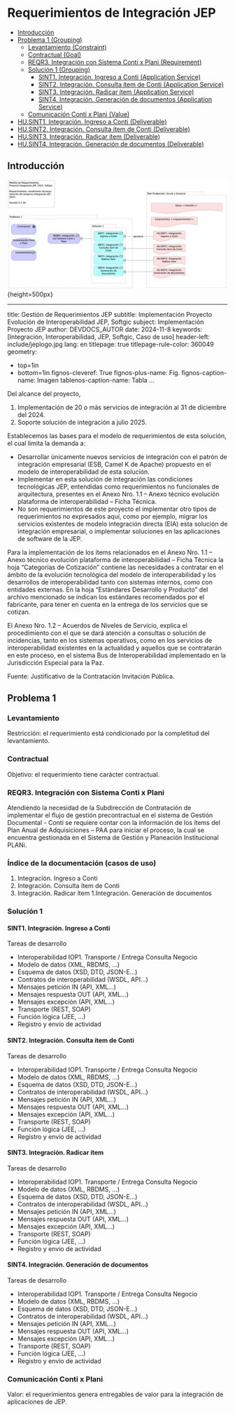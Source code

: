 # Requerimientos de Integración JEP

* [Introducción](#Introducción)
* [Problema 1 (Grouping)](#problema-1-grouping)
  * [Levantamiento (Constraint)](#levantamiento-constraint)
  * [Contractual (Goal)](#contractual-goal)
  * [REQR3. Integración con Sistema Conti x Plani (Requirement)](#reqr3.-integración-con-sistema-conti-x-plani-requirement)
  * [Solución 1 (Grouping)](#solución-1-grouping)
    * [SINT1. Integración. Ingreso a Conti (Application Service)](#sint1.-integración.-ingreso-a-conti-application-service)
    * [SINT2. Integración. Consulta ítem de Conti (Application Service)](#sint2.-integración.-consulta-ítem-de-conti-application-service)
    * [SINT3. Integración. Radicar ítem (Application Service)](#sint3.-integración.-radicar-ítem-application-service)
    * [SINT4. Integración. Generación de documentos (Application Service)](#sint4.-integración.-generación-de-documentos-application-service)
  * [Comunicación Conti x Plani (Value)](#comunicación-conti-x-plani-value)
* [HU.SINT1. Integración. Ingreso a Conti (Deliverable)](#hu.sint1.-integración.-ingreso-a-conti-deliverable)
* [HU.SINT2. Integración. Consulta ítem de Conti (Deliverable)](#hu.sint2.-integración.-consulta-ítem-de-conti-deliverable)
* [HU.SINT3. Integración. Radicar ítem (Deliverable)](#hu.sint3.-integración.-radicar-ítem-deliverable)
* [HU.SINT4. Integración. Generación de documentos (Deliverable)](#hu.sint4.-integración.-generación-de-documentos-deliverable)

## Introducción

![05.REQR.1n.1a. Requerimiento](03.1a.contd.vista.png){height=500px}

---
title: Gestión de Requerimientos JEP
subtitle: Implementación Proyecto Evolución de Interoperabilidad JEP, Softgic
subject: Implementación Proyecto JEP
author: DEVDOCS_AUTOR
date: 2024-11-8
keywords: [Integración, Interoperabilidad, JEP, Softgic, Caso de uso]
header-left: include/jeplogo.jpg
lang: en
titlepage: true
titlepage-rule-color: 360049
geometry:
  - top=1in
  - bottom=1in
fignos-cleveref: True
fignos-plus-name: Fig.
fignos-caption-name: Imagen
tablenos-caption-name: Tabla
...

Del alcance del proyecto, 

1. Implementación de 20 o más servicios de integración al 31 de diciembre del 2024.
1. Soporte solución de integración a julio 2025.

Establecemos las bases para el modelo de requerimientos de esta solución, el cual limita la demanda a:

* Desarrollar únicamente nuevos servicios de integración con el patrón de integración empresarial (ESB, Camel K de Apache) propuesto en el modelo de interoperabilidad de esta solución.
* Implementar en esta solución de integración las condiciones tecnológicas JEP, entendidas como requerimientos no funcionales de arquitectura,  presentes en el Anexo Nro. 1.1 – Anexo técnico evolución plataforma de interoperabilidad – Ficha Técnica.
* No son requerimientos de este proyecto el implementar otro tipos de requerimientos no expresados aquí, como por ejemplo, migrar los servicios existentes de modelo integración directa (EIA) esta solución de integración empresarial, o implementar soluciones en las aplicaciones de software de la JEP.

Para la implementación de los ítems relacionados en el Anexo Nro. 1.1 – Anexo técnico evolución plataforma de interoperabilidad – Ficha Técnica la hoja “Categorías de Cotización” contiene las necesidades a contratar en el ámbito de la evolución tecnológica del modelo de interoperabilidad y los desarrollos de interoperabilidad tanto con sistemas internos, como con entidades externas. En la hoja “Estándares Desarrollo y Producto” del archivo mencionado se indican los estándares recomendados por el fabricante, para tener en cuenta en la entrega de los servicios que se cotizan.

El Anexo Nro. 1.2 – Acuerdos de Niveles de Servicio, explica el procedimiento con el que se dará atención a consultas o solución de incidencias, tanto en los sistemas operativos, como en los servicios de interoperabilidad existentes en la actualidad y aquellos que se contratarán en este proceso, en el sistema Bus de Interoperabilidad implementado en la Jurisdicción Especial para la Paz.

Fuente: Justificativo de la Contratación Invitación Pública.


## Problema 1

### Levantamiento

Restricción: el requerimiento está condicionado por la completitud del levantamiento.


### Contractual

Objetivo: el requerimiento tiene carácter contractual.


### REQR3. Integración con Sistema Conti x Plani

Atendiendo la necesidad de la Subdirección de Contratación de implementar el flujo de gestión precontractual en el sistema de Gestión Documental - Conti se requiere contar con la información de los ítems del Plan Anual de Adquisiciones – PAA para iniciar el proceso, la cual se encuentra gestionada en el Sistema de Gestión y Planeación Institucional PLANi.

### Índice de la documentación (casos de uso)

1. Integración. Ingreso a Conti
1. Integración. Consulta ítem de Conti
1. Integración. Radicar ítem
1.Integración. Generación de documentos



### Solución 1

#### SINT1. Integración. Ingreso a Conti

Tareas de desarrollo

* Interoperabilidad IOP1. Transporte / Entrega Consulta Negocio
* Modelo de datos (XML, RBDMS, …)
* Esquema de datos (XSD, DTD, JSON-E…)
* Contratos de interoperabilidad (WSDL, API…)
* Mensajes petición IN (API, XML…)
* Mensajes respuesta OUT (API, XML…)
* Mensajes excepción (API, XML…)
* Transporte (REST, SOAP)
* Función lógica (JEE, …)
* Registro y envío de actividad


#### SINT2. Integración. Consulta ítem de Conti

Tareas de desarrollo

* Interoperabilidad IOP1. Transporte / Entrega Consulta Negocio
* Modelo de datos (XML, RBDMS, …)
* Esquema de datos (XSD, DTD, JSON-E…)
* Contratos de interoperabilidad (WSDL, API…)
* Mensajes petición IN (API, XML…)
* Mensajes respuesta OUT (API, XML…)
* Mensajes excepción (API, XML…)
* Transporte (REST, SOAP)
* Función lógica (JEE, …)
* Registro y envío de actividad


#### SINT3. Integración. Radicar ítem

Tareas de desarrollo

* Interoperabilidad IOP1. Transporte / Entrega Consulta Negocio
* Modelo de datos (XML, RBDMS, …)
* Esquema de datos (XSD, DTD, JSON-E…)
* Contratos de interoperabilidad (WSDL, API…)
* Mensajes petición IN (API, XML…)
* Mensajes respuesta OUT (API, XML…)
* Mensajes excepción (API, XML…)
* Transporte (REST, SOAP)
* Función lógica (JEE, …)
* Registro y envío de actividad


#### SINT4. Integración. Generación de documentos

Tareas de desarrollo

* Interoperabilidad IOP1. Transporte / Entrega Consulta Negocio
* Modelo de datos (XML, RBDMS, …)
* Esquema de datos (XSD, DTD, JSON-E…)
* Contratos de interoperabilidad (WSDL, API…)
* Mensajes petición IN (API, XML…)
* Mensajes respuesta OUT (API, XML…)
* Mensajes excepción (API, XML…)
* Transporte (REST, SOAP)
* Función lógica (JEE, …)
* Registro y envío de actividad


### Comunicación Conti x Plani

Valor: el requerimientos genera entregables de valor para la integración de aplicaciones de JEP.

[^1]: Generated: Fri Nov 08 2024 10:38:19 GMT-0500 (COT)


